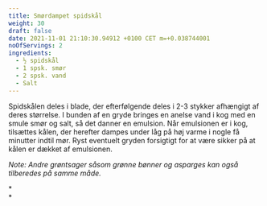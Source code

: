 ```yaml
---
title: Smørdampet spidskål
weight: 30
draft: false
date: 2021-11-01 21:10:30.94912 +0100 CET m=+0.038744001
noOfServings: 2
ingredients:
  - ½ spidskål
  - 1 spsk. smør
  - 2 spsk. vand
  - Salt
---
```




Spidskålen deles i blade, der efterfølgende deles i 2-3 stykker
afhængigt af deres størrelse. I bunden af en gryde bringes en anelse
vand i kog med en smule smør og salt, så det danner en emulsion. Når
emulsionen er i kog, tilsættes kålen, der herefter dampes under låg på
høj varme i nogle få minutter indtil mør. Ryst eventuelt gryden
forsigtigt for at være sikker på at kålen er dækket af emulsionen.

*Note: Andre grøntsager såsom grønne bønner og asparges kan også
tilberedes på samme måde.*

*\
*

